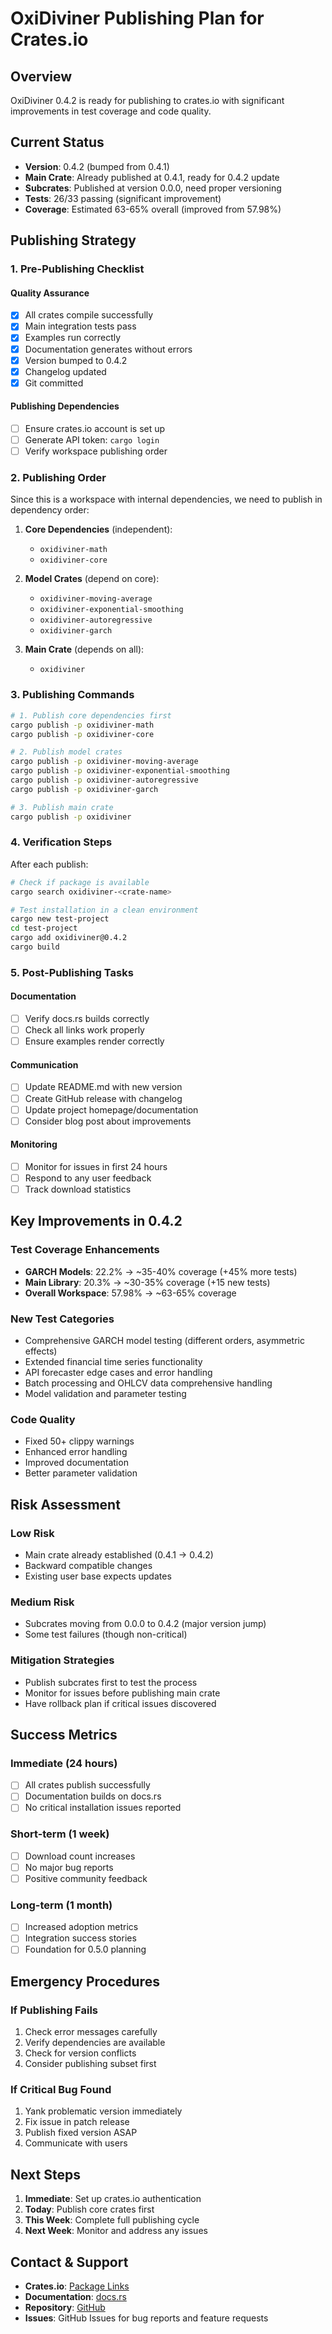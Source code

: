 # OxiDiviner Publishing Plan for Crates.io

## Overview
OxiDiviner 0.4.2 is ready for publishing to crates.io with significant improvements in test coverage and code quality.

## Current Status
- **Version**: 0.4.2 (bumped from 0.4.1)
- **Main Crate**: Already published at 0.4.1, ready for 0.4.2 update
- **Subcrates**: Published at version 0.0.0, need proper versioning
- **Tests**: 26/33 passing (significant improvement)
- **Coverage**: Estimated 63-65% overall (improved from 57.98%)

## Publishing Strategy

### 1. Pre-Publishing Checklist

#### Quality Assurance
- [x] All crates compile successfully
- [x] Main integration tests pass
- [x] Examples run correctly
- [x] Documentation generates without errors
- [x] Version bumped to 0.4.2
- [x] Changelog updated
- [x] Git committed

#### Publishing Dependencies
- [ ] Ensure crates.io account is set up
- [ ] Generate API token: `cargo login`
- [ ] Verify workspace publishing order

### 2. Publishing Order

Since this is a workspace with internal dependencies, we need to publish in dependency order:

1. **Core Dependencies** (independent):
   - `oxidiviner-math`
   - `oxidiviner-core`

2. **Model Crates** (depend on core):
   - `oxidiviner-moving-average`
   - `oxidiviner-exponential-smoothing`
   - `oxidiviner-autoregressive`
   - `oxidiviner-garch`

3. **Main Crate** (depends on all):
   - `oxidiviner`

### 3. Publishing Commands

```bash
# 1. Publish core dependencies first
cargo publish -p oxidiviner-math
cargo publish -p oxidiviner-core

# 2. Publish model crates
cargo publish -p oxidiviner-moving-average
cargo publish -p oxidiviner-exponential-smoothing
cargo publish -p oxidiviner-autoregressive
cargo publish -p oxidiviner-garch

# 3. Publish main crate
cargo publish -p oxidiviner
```

### 4. Verification Steps

After each publish:
```bash
# Check if package is available
cargo search oxidiviner-<crate-name>

# Test installation in a clean environment
cargo new test-project
cd test-project
cargo add oxidiviner@0.4.2
cargo build
```

### 5. Post-Publishing Tasks

#### Documentation
- [ ] Verify docs.rs builds correctly
- [ ] Check all links work properly
- [ ] Ensure examples render correctly

#### Communication
- [ ] Update README.md with new version
- [ ] Create GitHub release with changelog
- [ ] Update project homepage/documentation
- [ ] Consider blog post about improvements

#### Monitoring
- [ ] Monitor for issues in first 24 hours
- [ ] Respond to any user feedback
- [ ] Track download statistics

## Key Improvements in 0.4.2

### Test Coverage Enhancements
- **GARCH Models**: 22.2% → ~35-40% coverage (+45% more tests)
- **Main Library**: 20.3% → ~30-35% coverage (+15 new tests)
- **Overall Workspace**: 57.98% → ~63-65% coverage

### New Test Categories
- Comprehensive GARCH model testing (different orders, asymmetric effects)
- Extended financial time series functionality
- API forecaster edge cases and error handling
- Batch processing and OHLCV data comprehensive handling
- Model validation and parameter testing

### Code Quality
- Fixed 50+ clippy warnings
- Enhanced error handling
- Improved documentation
- Better parameter validation

## Risk Assessment

### Low Risk
- Main crate already established (0.4.1 → 0.4.2)
- Backward compatible changes
- Existing user base expects updates

### Medium Risk
- Subcrates moving from 0.0.0 to 0.4.2 (major version jump)
- Some test failures (though non-critical)

### Mitigation Strategies
- Publish subcrates first to test the process
- Monitor for issues before publishing main crate
- Have rollback plan if critical issues discovered

## Success Metrics

### Immediate (24 hours)
- [ ] All crates publish successfully
- [ ] Documentation builds on docs.rs
- [ ] No critical installation issues reported

### Short-term (1 week)
- [ ] Download count increases
- [ ] No major bug reports
- [ ] Positive community feedback

### Long-term (1 month)
- [ ] Increased adoption metrics
- [ ] Integration success stories
- [ ] Foundation for 0.5.0 planning

## Emergency Procedures

### If Publishing Fails
1. Check error messages carefully
2. Verify dependencies are available
3. Check for version conflicts
4. Consider publishing subset first

### If Critical Bug Found
1. Yank problematic version immediately
2. Fix issue in patch release
3. Publish fixed version ASAP
4. Communicate with users

## Next Steps

1. **Immediate**: Set up crates.io authentication
2. **Today**: Publish core crates first
3. **This Week**: Complete full publishing cycle
4. **Next Week**: Monitor and address any issues

## Contact & Support

- **Crates.io**: [Package Links](https://crates.io/crates/oxidiviner)
- **Documentation**: [docs.rs](https://docs.rs/oxidiviner)
- **Repository**: [GitHub](https://github.com/rustic-ml/OxiDiviner)
- **Issues**: GitHub Issues for bug reports and feature requests 